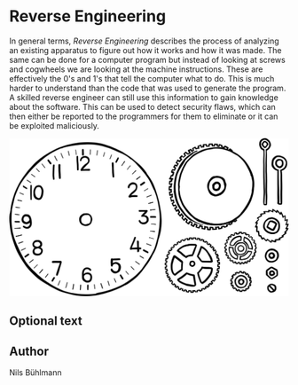 <!-- BEGIN TITLE -->
# Reverse Engineering
<!-- END TITLE -->

<!-- BEGIN BODY -->
In general terms, *Reverse Engineering* describes the process of analyzing an existing apparatus to figure out how it works and how it was made.
The same can be done for a computer program but instead of looking at screws and cogwheels we are looking at the machine instructions.
These are effectively the 0's and 1's that tell the computer what to do.
This is much harder to understand than the code that was used to generate the program.
A skilled reverse engineer can still use this information to gain knowledge about the software. This can be used to detect security flaws, which can then either be reported to the programmers for them to eliminate or it can be exploited maliciously.

<!-- END BODY -->

![Reverse Engineering Flow](../images/image-063-reverse-engineering.svg)


## Optional text
<!-- BEGIN OPTIONAL -->
<!-- END OPTIONAL -->



## Author
<!-- BEGIN AUTHOR -->
Nils Bühlmann
<!-- END AUTHOR -->

